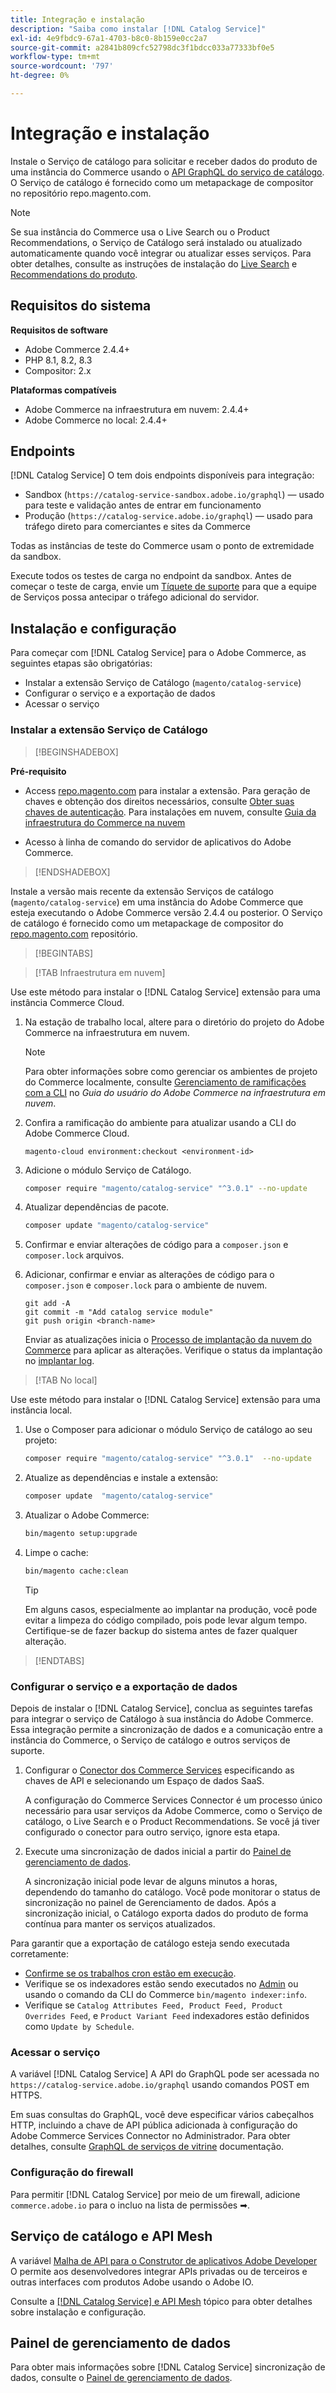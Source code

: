 ```yaml
---
title: Integração e instalação
description: "Saiba como instalar [!DNL Catalog Service]"
exl-id: 4e9fbdc9-67a1-4703-b8c0-8b159e0cc2a7
source-git-commit: a2841b809cfc52798dc3f1bdcc033a77333bf0e5
workflow-type: tm+mt
source-wordcount: '797'
ht-degree: 0%

---
```


# Integração e instalação

Instale o Serviço de catálogo para solicitar e receber dados do produto de uma instância do Commerce usando o [API GraphQL do serviço de catálogo](https://developer.adobe.com/commerce/services/graphql/catalog-service/). O Serviço de catálogo é fornecido como um metapackage de compositor no repositório repo.magento.com.

>[!NOTE]
>
>Se sua instância do Commerce usa o Live Search ou o Product Recommendations, o Serviço de Catálogo será instalado ou atualizado automaticamente quando você integrar ou atualizar esses serviços. Para obter detalhes, consulte as instruções de instalação do [Live Search](https://experienceleague.adobe.com/en/docs/commerce-merchant-services/live-search/install) e [Recommendations do produto](https://experienceleague.adobe.com/en/docs/commerce-merchant-services/product-recommendations/getting-started/install-configure).



## Requisitos do sistema

**Requisitos de software**

- Adobe Commerce 2.4.4+
- PHP 8.1, 8.2, 8.3
- Compositor: 2.x

**Plataformas compatíveis**

- Adobe Commerce na infraestrutura em nuvem: 2.4.4+
- Adobe Commerce no local: 2.4.4+

## Endpoints

[!DNL Catalog Service] O tem dois endpoints disponíveis para integração:

- Sandbox (`https://catalog-service-sandbox.adobe.io/graphql`) — usado para teste e validação antes de entrar em funcionamento
- Produção (`https://catalog-service.adobe.io/graphql`) — usado para tráfego direto para comerciantes e sites da Commerce

Todas as instâncias de teste do Commerce usam o ponto de extremidade da sandbox.

Execute todos os testes de carga no endpoint da sandbox. Antes de começar o teste de carga, envie um [Tíquete de suporte](https://experienceleague.adobe.com/docs/commerce-knowledge-base/kb/help-center-guide/magento-help-center-user-guide.html#submit-ticket) para que a equipe de Serviços possa antecipar o tráfego adicional do servidor.

## Instalação e configuração

Para começar com [!DNL Catalog Service] para o Adobe Commerce, as seguintes etapas são obrigatórias:

- Instalar a extensão Serviço de Catálogo (`magento/catalog-service`)
- Configurar o serviço e a exportação de dados
- Acessar o serviço

### Instalar a extensão Serviço de Catálogo

>[!BEGINSHADEBOX]

**Pré-requisito**

- Access [repo.magento.com](https://repo.magento.com) para instalar a extensão. Para geração de chaves e obtenção dos direitos necessários, consulte [Obter suas chaves de autenticação](https://experienceleague.adobe.com/en/docs/commerce-operations/installation-guide/prerequisites/authentication-keys). Para instalações em nuvem, consulte [Guia da infraestrutura do Commerce na nuvem](https://experienceleague.adobe.com/en/docs/commerce-cloud-service/user-guide/develop/authentication-keys)

- Acesso à linha de comando do servidor de aplicativos do Adobe Commerce.

>[!ENDSHADEBOX]

Instale a versão mais recente da extensão Serviços de catálogo (`magento/catalog-service`) em uma instância do Adobe Commerce que esteja executando o Adobe Commerce versão 2.4.4 ou posterior. O Serviço de catálogo é fornecido como um metapackage de compositor do [repo.magento.com](https://repo.magento.com) repositório.

>[!BEGINTABS]

>[!TAB Infraestrutura em nuvem]

Use este método para instalar o [!DNL Catalog Service] extensão para uma instância Commerce Cloud.

1. Na estação de trabalho local, altere para o diretório do projeto do Adobe Commerce na infraestrutura em nuvem.

   >[!NOTE]
   >
   >Para obter informações sobre como gerenciar os ambientes de projeto do Commerce localmente, consulte [Gerenciamento de ramificações com a CLI](https://experienceleague.adobe.com/en/docs/commerce-cloud-service/user-guide/develop/cli-branches) no _Guia do usuário do Adobe Commerce na infraestrutura em nuvem_.

1. Confira a ramificação do ambiente para atualizar usando a CLI do Adobe Commerce Cloud.

   ```shell
   magento-cloud environment:checkout <environment-id>
   ```

1. Adicione o módulo Serviço de Catálogo.

   ```bash
   composer require "magento/catalog-service" "^3.0.1" --no-update
   ```

1. Atualizar dependências de pacote.

   ```bash
   composer update "magento/catalog-service"
   ```

1. Confirmar e enviar alterações de código para a `composer.json` e `composer.lock` arquivos.

1. Adicionar, confirmar e enviar as alterações de código para o `composer.json` e `composer.lock` para o ambiente de nuvem.

   ```shell
   git add -A
   git commit -m "Add catalog service module"
   git push origin <branch-name>
   ```

   Enviar as atualizações inicia o [Processo de implantação da nuvem do Commerce](https://experienceleague.adobe.com/en/docs/commerce-cloud-service/user-guide/develop/deploy/process) para aplicar as alterações. Verifique o status da implantação no [implantar log](https://experienceleague.adobe.com/en/docs/commerce-cloud-service/user-guide/develop/test/log-locations#deploy-log).

>[!TAB No local]

Use este método para instalar o [!DNL Catalog Service] extensão para uma instância local.

1. Use o Composer para adicionar o módulo Serviço de catálogo ao seu projeto:

   ```bash
   composer require "magento/catalog-service" "^3.0.1"  --no-update
   ```

1. Atualize as dependências e instale a extensão:

   ```bash
   composer update  "magento/catalog-service"
   ```

1. Atualizar o Adobe Commerce:

   ```bash
   bin/magento setup:upgrade
   ```

1. Limpe o cache:

   ```bash
   bin/magento cache:clean
   ```

   >[!TIP]
   >
   >Em alguns casos, especialmente ao implantar na produção, você pode evitar a limpeza do código compilado, pois pode levar algum tempo. Certifique-se de fazer backup do sistema antes de fazer qualquer alteração.

>[!ENDTABS]

### Configurar o serviço e a exportação de dados

Depois de instalar o [!DNL Catalog Service], conclua as seguintes tarefas para integrar o serviço de Catálogo à sua instância do Adobe Commerce. Essa integração permite a sincronização de dados e a comunicação entre a instância do Commerce, o Serviço de catálogo e outros serviços de suporte.

1. Configurar o [Conector dos Commerce Services](https://experienceleague.adobe.com/en/docs/commerce-merchant-services/user-guides/integration-services/saas) especificando as chaves de API e selecionando um Espaço de dados SaaS.

   A configuração do Commerce Services Connector é um processo único necessário para usar serviços da Adobe Commerce, como o Serviço de catálogo, o Live Search e o Product Recommendations. Se você já tiver configurado o conector para outro serviço, ignore esta etapa.

1. Execute uma sincronização de dados inicial a partir do [Painel de gerenciamento de dados](https://experienceleague.adobe.com/en/docs/commerce-admin/systems/data-transfer/data-dashboard).

   A sincronização inicial pode levar de alguns minutos a horas, dependendo do tamanho do catálogo. Você pode monitorar o status de sincronização no painel de Gerenciamento de dados. Após a sincronização inicial, o Catálogo exporta dados do produto de forma contínua para manter os serviços atualizados.

Para garantir que a exportação de catálogo esteja sendo executada corretamente:

- [Confirme se os trabalhos cron estão em execução](https://experienceleague.adobe.com/en/docs/commerce-knowledge-base/kb/troubleshooting/miscellaneous/cron-readiness-check-issues).
- Verifique se os indexadores estão sendo executados no [Admin](https://experienceleague.adobe.com/en/docs/commerce-admin/systems/tools/index-management) ou usando o comando da CLI do Commerce `bin/magento indexer:info`.
- Verifique se `Catalog Attributes Feed, Product Feed, Product Overrides Feed`, e `Product Variant Feed` indexadores estão definidos como `Update by Schedule`.

### Acessar o serviço

A variável [!DNL Catalog Service] A API do GraphQL pode ser acessada no ` https://catalog-service.adobe.io/graphql` usando comandos POST em HTTPS.

Em suas consultas do GraphQL, você deve especificar vários cabeçalhos HTTP, incluindo a chave de API pública adicionada à configuração do Adobe Commerce Services Connector no Administrador. Para obter detalhes, consulte [GraphQL de serviços de vitrine](https://developer.adobe.com/commerce/services/graphql/) documentação.

### Configuração do firewall

Para permitir [!DNL Catalog Service] por meio de um firewall, adicione `commerce.adobe.io` para o incluo na lista de permissões ➡.

## Serviço de catálogo e API Mesh

A variável [Malha de API para o Construtor de aplicativos Adobe Developer](https://developer.adobe.com/graphql-mesh-gateway/gateway/overview/) O permite aos desenvolvedores integrar APIs privadas ou de terceiros e outras interfaces com produtos Adobe usando o Adobe IO.

Consulte a [[!DNL Catalog Service] e API Mesh](mesh.md) tópico para obter detalhes sobre instalação e configuração.

## Painel de gerenciamento de dados

Para obter mais informações sobre [!DNL Catalog Service] sincronização de dados, consulte o [Painel de gerenciamento de dados](https://experienceleague.adobe.com/en/docs/commerce-admin/systems/data-transfer/data-dashboard).
